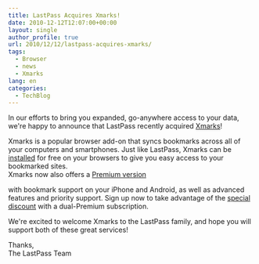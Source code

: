 ```yaml
---
title: LastPass Acquires Xmarks!
date: 2010-12-12T12:07:00+00:00
layout: single
author_profile: true
url: 2010/12/12/lastpass-acquires-xmarks/
tags:
  - Browser
  - news
  - Xmarks
lang: en
categories: 
  - TechBlog
---
```

In our efforts to bring you expanded, go-anywhere access to your data, we're happy to announce that LastPass recently acquired [Xmarks](http://xmarks.com/)!

Xmarks is a popular browser add-on that syncs bookmarks across all of your computers and smartphones. Just like LastPass, Xmarks can be [installed](http://xmarks.com/) for free on your browsers to give you easy access to your bookmarked sites.  
Xmarks now also offers a [Premium version](http://buy.xmarks.com/premium.php)

with bookmark support on your iPhone and Android, as well as advanced features and priority support. Sign up now to take advantage of the [special discount](https://lastpass.com/features_joinpremiumxmarks.php) with a dual-Premium subscription.

We're excited to welcome Xmarks to the LastPass family, and hope you will support both of these great services!

Thanks,  
The LastPass Team